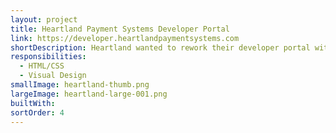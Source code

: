 ```yaml
---
layout: project
title: Heartland Payment Systems Developer Portal
link: https://developer.heartlandpaymentsystems.com
shortDescription: Heartland wanted to rework their developer portal with clean and semantic HTML and CSS.
responsibilities:
  - HTML/CSS
  - Visual Design
smallImage: heartland-thumb.png
largeImage: heartland-large-001.png
builtWith:
sortOrder: 4
---
```

